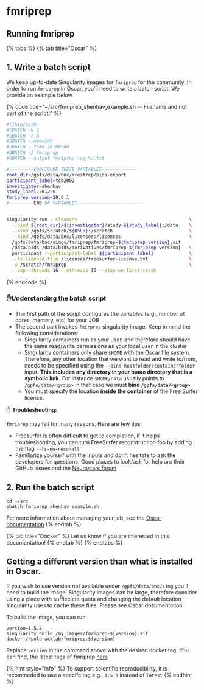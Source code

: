 # fmriprep

## Running fmriprep

{% tabs %}
{% tab title="Oscar" %}
## 1. Write a batch script

We keep up-to-date Singularity images for `fmriprep` for the community. In order to run `fmriprep` in Oscar, you'll need to write a batch script. We provide an example below

{% code title="~/src/fmriprep\_shenhav\_example.sh -- Filename and not part of the script!" %}
```bash
#!/bin/bash
#SBATCH -N 1
#SBATCH -c 8
#SBATCH --mem=24G
#SBATCH --time 18:00:00
#SBATCH -J fmriprep
#SBATCH --output fmriprep-log-%J.txt

#---------CONFIGURE THESE VARIABLES--------------
root_dir=/gpfs/data/bnc/mrestrep/bids-export
participant_label=tcb2002
investigator=shenhav
study_label=201226
fmriprep_version=20.0.1
#---------END OF VARIABLES------------------------


singularity run --cleanenv                                         \
  --bind ${root_dir}/${investigator}/study-${study_label}:/data    \
  --bind /gpfs/scratch/${USER}:/scratch                            \
  --bind /gpfs/data/bnc/licenses:/licenses                         \
  /gpfs/data/bnc/simgs/fmriprep/fmriprep-${fmriprep_version}.sif            \
  /data/bids /data/bids/derivatives/fmriprep-${fmriprep-version}   \
  participant --participant-label ${participant_label}             \
  --fs-license-file /licenses/freesurfer-license.txt               \
  -w /scratch/fmriprep                                             \
  --omp-nthreads 16 --nthreads 16 --stop-on-first-crash


```
{% endcode %}

### ✋Understanding the batch script

* The first path ot the script configures the variables \(e.g., number of cores, memory, etc\) for your JOB
* The second part invokes `fmirprep` singularity image. Keep in mind the following considerations:
  * Singularity containers run as your user, and therefore should have the same read/write permissions as your local user in the cluster
  * Singularity containers only share  `$HOME` with the Oscar file system. Therefore, any other location that we want to read and write to/from, needs to be specified using the `--bind hostfolder:containerfolder` input. **This includes any directory in your home directory that is a symbolic link.** For instance `$HOME/data` usually points to  `/gpfs/data/<group>` in that case we must **bind `/gpfs/data/<group>`**
  * You must specify the location **inside the container** of the Free Surfer license.

✋ **Troubleshooting:**

`fmriprep` may fail for many reasons. Here are few tips:

* Freesurfer is often difficult to get to completion, if it helps troubleshooting, you can turn FreeSurfer reconstruction foo by adding the flag `--fs-no-reconall`
* Familiarize yourself with the inputs and don't hesitate to ask the developers for questions. Good places to look/ask for help are their GitHub issues and the [Neurostars forum](https://neurostars.org)

## 2. Run the batch script

```text
cd ~/src
sbatch fmriprep_shenhav_example.sh
```

For more information about managing your job, see the [Oscar documentation](https://docs.ccv.brown.edu/oscar/submitting-jobs/managing-jobs)
{% endtab %}

{% tab title="Docker" %}
Let us know if you are interested in this documentation!
{% endtab %}
{% endtabs %}



## Getting a different version than what is installed in Oscar.

If you wish to use version not available under `/gpfs/data/bnc/simg` you'll need to build the image. Singularity images can be large, therefore consider using a place with suffiecient quota and changing the default location singularity uses to cache these files. Please see Oscar dosumentation.

To build the image, you can run:

```
version=1.5.8
singularity build /my_images/fmriprep-${version}.sif docker://poldracklab/fmriprep:${version}
```

Replace `version` in the command above with the desired docker tag. You can find, the latest tags of fmriprep [here](https://hub.docker.com/r/poldracklab/fmriprep/tags)

{% hint style="info" %}
 To support scientific reproducibility, it is recommeded to use a specifc tag e.g., `1.5.8` instead of `latest` 
{% endhint %}

